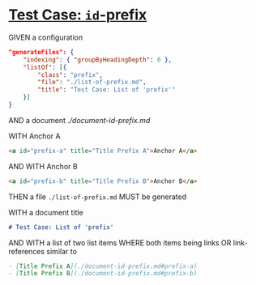 # [Test Case: `id`-prefix](#test-case-id-prefix)

GIVEN a configuration

```json
"generateFiles": {
    "indexing": { "groupByHeadingDepth": 0 },
    "listOf": [{
        "class": "prefix",
        "file": "./list-of-prefix.md",
        "title": "Test Case: List of 'prefix'"
    }]
}
```

AND a document _./document-id-prefix.md_

WITH <a id="prefix-a" title="Title Prefix A">Anchor A</a>

```md
<a id="prefix-a" title="Title Prefix A">Anchor A</a>
```

AND WITH <a id="prefix-b" title="Title Prefix B">Anchor B</a>

```md
<a id="prefix-b" title="Title Prefix B">Anchor B</a>
```

THEN a file `./list-of-prefix.md` MUST be generated

WITH a document title

```md
# Test Case: List of 'prefix'
```

AND WITH a list of two list items WHERE both items being links OR link-references similar to

```md
- [Title Prefix A](./document-id-prefix.md#prefix-a)
- [Title Prefix B](./document-id-prefix.md#prefix-b)
```
